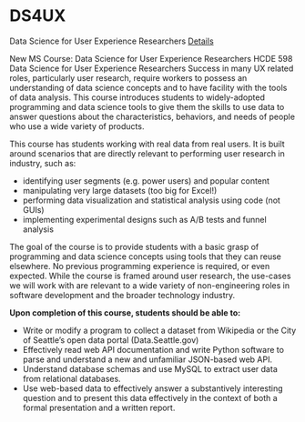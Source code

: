# DS4UX
Data Science for User Experience Researchers [Details](http://blogs.uw.edu/hcde/2016/02/12/new-ms-course-data-science-for-user-experience-researchers/) 

New MS Course: Data Science for User Experience Researchers
HCDE 598
Data Science for User Experience Researchers
Success in many UX related roles, particularly user research, require workers to possess an understanding of data science concepts and to have facility with the tools of data analysis. This course introduces students to widely-adopted programming and data science tools to give them the skills to use data to answer questions about the characteristics, behaviors, and needs of people who use a wide variety of products.

This course has students working with real data from real users. It is built around scenarios that are directly relevant to performing user research in industry, such as:

* identifying user segments (e.g. power users) and popular content
* manipulating very large datasets (too big for Excel!)
* performing data visualization and statistical analysis using code (not GUIs)
* implementing experimental designs such as A/B tests and funnel analysis

The goal of the course is to provide students with a basic grasp of programming and data science concepts using tools that they can reuse elsewhere. No previous programming experience is required, or even expected.  While the course is framed around user research, the use-cases we will work with are relevant to a wide variety of non-engineering roles in software development and the broader technology industry.

**Upon completion of this course, students should be able to:**

* Write or modify a program to collect a dataset from Wikipedia or the City of Seattle’s open data portal (Data.Seattle.gov)
* Effectively read web API documentation and write Python software to parse and understand a new and unfamiliar JSON-based web API.
* Understand database schemas and use MySQL to extract user data from relational databases.
* Use web-based data to effectively answer a substantively interesting question and to present this data effectively in the context of both a formal presentation and a written report.
